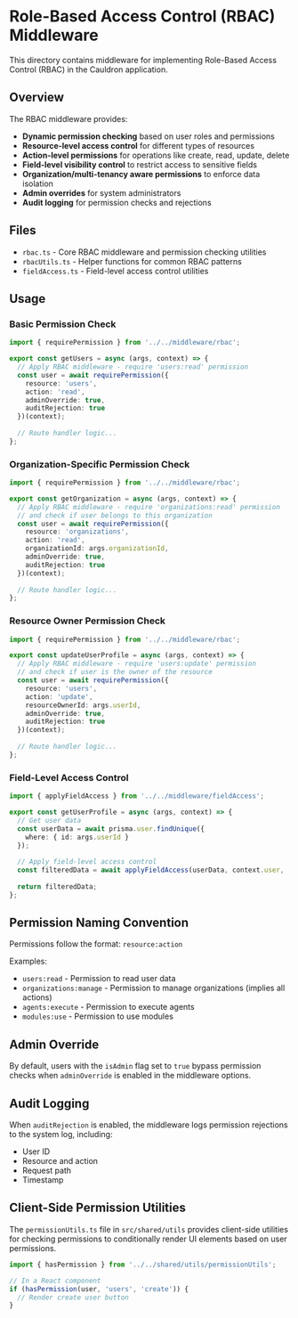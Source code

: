 # Role-Based Access Control (RBAC) Middleware

This directory contains middleware for implementing Role-Based Access Control (RBAC) in the Cauldron application.

## Overview

The RBAC middleware provides:

- **Dynamic permission checking** based on user roles and permissions
- **Resource-level access control** for different types of resources
- **Action-level permissions** for operations like create, read, update, delete
- **Field-level visibility control** to restrict access to sensitive fields
- **Organization/multi-tenancy aware permissions** to enforce data isolation
- **Admin overrides** for system administrators
- **Audit logging** for permission checks and rejections

## Files

- `rbac.ts` - Core RBAC middleware and permission checking utilities
- `rbacUtils.ts` - Helper functions for common RBAC patterns
- `fieldAccess.ts` - Field-level access control utilities

## Usage

### Basic Permission Check

```typescript
import { requirePermission } from '../../middleware/rbac';

export const getUsers = async (args, context) => {
  // Apply RBAC middleware - require 'users:read' permission
  const user = await requirePermission({
    resource: 'users',
    action: 'read',
    adminOverride: true,
    auditRejection: true
  })(context);
  
  // Route handler logic...
};
```

### Organization-Specific Permission Check

```typescript
import { requirePermission } from '../../middleware/rbac';

export const getOrganization = async (args, context) => {
  // Apply RBAC middleware - require 'organizations:read' permission
  // and check if user belongs to this organization
  const user = await requirePermission({
    resource: 'organizations',
    action: 'read',
    organizationId: args.organizationId,
    adminOverride: true,
    auditRejection: true
  })(context);
  
  // Route handler logic...
};
```

### Resource Owner Permission Check

```typescript
import { requirePermission } from '../../middleware/rbac';

export const updateUserProfile = async (args, context) => {
  // Apply RBAC middleware - require 'users:update' permission
  // and check if user is the owner of the resource
  const user = await requirePermission({
    resource: 'users',
    action: 'update',
    resourceOwnerId: args.userId,
    adminOverride: true,
    auditRejection: true
  })(context);
  
  // Route handler logic...
};
```

### Field-Level Access Control

```typescript
import { applyFieldAccess } from '../../middleware/fieldAccess';

export const getUserProfile = async (args, context) => {
  // Get user data
  const userData = await prisma.user.findUnique({
    where: { id: args.userId }
  });
  
  // Apply field-level access control
  const filteredData = await applyFieldAccess(userData, context.user, 'users', 'read');
  
  return filteredData;
};
```

## Permission Naming Convention

Permissions follow the format: `resource:action`

Examples:
- `users:read` - Permission to read user data
- `organizations:manage` - Permission to manage organizations (implies all actions)
- `agents:execute` - Permission to execute agents
- `modules:use` - Permission to use modules

## Admin Override

By default, users with the `isAdmin` flag set to `true` bypass permission checks when `adminOverride` is enabled in the middleware options.

## Audit Logging

When `auditRejection` is enabled, the middleware logs permission rejections to the system log, including:
- User ID
- Resource and action
- Request path
- Timestamp

## Client-Side Permission Utilities

The `permissionUtils.ts` file in `src/shared/utils` provides client-side utilities for checking permissions to conditionally render UI elements based on user permissions.

```typescript
import { hasPermission } from '../../shared/utils/permissionUtils';

// In a React component
if (hasPermission(user, 'users', 'create')) {
  // Render create user button
}
```
